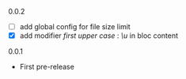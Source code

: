 0.0.2
- [ ] add global config for file size limit
- [x] add modifier _first upper case_ : _\u_ in bloc content

0.0.1
- First pre-release